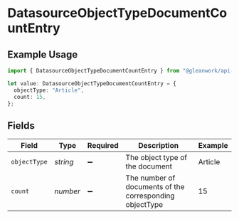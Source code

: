 # DatasourceObjectTypeDocumentCountEntry

## Example Usage

```typescript
import { DatasourceObjectTypeDocumentCountEntry } from "@gleanwork/api-client/models/components";

let value: DatasourceObjectTypeDocumentCountEntry = {
  objectType: "Article",
  count: 15,
};
```

## Fields

| Field                                                   | Type                                                    | Required                                                | Description                                             | Example                                                 |
| ------------------------------------------------------- | ------------------------------------------------------- | ------------------------------------------------------- | ------------------------------------------------------- | ------------------------------------------------------- |
| `objectType`                                            | *string*                                                | :heavy_minus_sign:                                      | The object type of the document                         | Article                                                 |
| `count`                                                 | *number*                                                | :heavy_minus_sign:                                      | The number of documents of the corresponding objectType | 15                                                      |